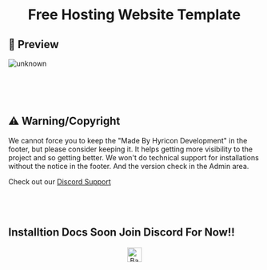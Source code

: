 <h1 align="center">Free Hosting Website Template</h1>

## :eyes:  Preview
![unknown](https://cdn.discordapp.com/attachments/1023575939826847784/1030876069668073512/unknown.png)


<br/><br/><br/>
## :warning:  Warning/Copyright
We cannot force you to keep the "Made By Hyricon Development" in the footer, but please consider keeping it. It helps getting more visibility to the project and so getting better. We won't do technical support for installations without the notice in the footer. And the version check in the Admin area.



Check out our [Discord Support](https://discord.gg/qZqsnDETcP)<br/>
<br/><br/><br/>
<h2>Installtion Docs Soon Join Discord For Now!!</h2>


<p align="center"><a href="https://github.com/Prajwal433/Hosting-Website#"><img src="http://randojs.com/images/backToTopButtonTransparentBackground.png" alt="Back to top" height="29"/></a></p>

